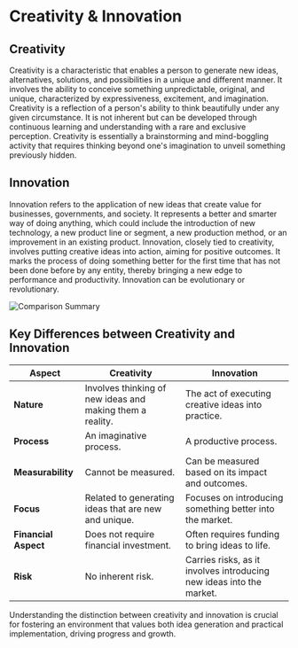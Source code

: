 # Creativity & Innovation

## Creativity
Creativity is a characteristic that enables a person to generate new ideas, alternatives, solutions, and possibilities in a unique and different manner. It involves the ability to conceive something unpredictable, original, and unique, characterized by expressiveness, excitement, and imagination. Creativity is a reflection of a person's ability to think beautifully under any given circumstance. It is not inherent but can be developed through continuous learning and understanding with a rare and exclusive perception. Creativity is essentially a brainstorming and mind-boggling activity that requires thinking beyond one's imagination to unveil something previously hidden.

## Innovation
Innovation refers to the application of new ideas that create value for businesses, governments, and society. It represents a better and smarter way of doing anything, which could include the introduction of new technology, a new product line or segment, a new production method, or an improvement in an existing product. Innovation, closely tied to creativity, involves putting creative ideas into action, aiming for positive outcomes. It marks the process of doing something better for the first time that has not been done before by any entity, thereby bringing a new edge to performance and productivity. Innovation can be evolutionary or revolutionary.

![Comparison Summary](https://i0.wp.com/pediaa.com/wp-content/uploads/2020/06/Difference-Between-Innovation-and-Creativity-%E2%80%93-Comparison-Summary.jpg?resize=475%2C445&ssl=1)

## Key Differences between Creativity and Innovation

| Aspect          | Creativity                                         | Innovation                                        |
|-----------------|----------------------------------------------------|---------------------------------------------------|
| **Nature**      | Involves thinking of new ideas and making them a reality. | The act of executing creative ideas into practice. |
| **Process**     | An imaginative process.                            | A productive process.                              |
| **Measurability** | Cannot be measured.                                | Can be measured based on its impact and outcomes.  |
| **Focus**       | Related to generating ideas that are new and unique. | Focuses on introducing something better into the market. |
| **Financial Aspect** | Does not require financial investment.              | Often requires funding to bring ideas to life.     |
| **Risk**        | No inherent risk.                                  | Carries risks, as it involves introducing new ideas into the market. |

Understanding the distinction between creativity and innovation is crucial for fostering an environment that values both idea generation and practical implementation, driving progress and growth.
